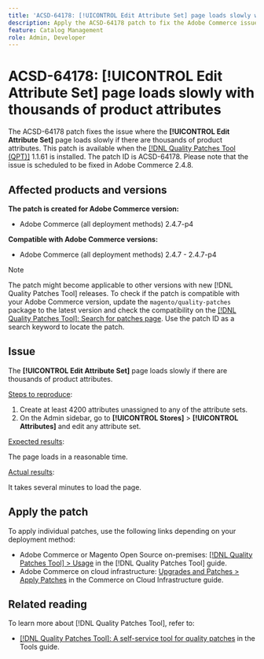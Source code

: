 ```yaml
---
title: 'ACSD-64178: [!UICONTROL Edit Attribute Set] page loads slowly with thousands of product attributes'
description: Apply the ACSD-64178 patch to fix the Adobe Commerce issue where the [!UICONTROL Edit Attribute Set] page loads slowly if there are thousands of product attributes.
feature: Catalog Management
role: Admin, Developer
---
```

# ACSD-64178: [!UICONTROL Edit Attribute Set] page loads slowly with thousands of product attributes

The ACSD-64178 patch fixes the issue where the **[!UICONTROL Edit Attribute Set]** page loads slowly if there are thousands of product attributes. This patch is available when the [[!DNL Quality Patches Tool (QPT)]](/help/tools/quality-patches-tool/quality-patches-tool-to-self-serve-quality-patches.md) 1.1.61 is installed. The patch ID is ACSD-64178. Please note that the issue is scheduled to be fixed in Adobe Commerce 2.4.8.

## Affected products and versions

**The patch is created for Adobe Commerce version:**

* Adobe Commerce (all deployment methods) 2.4.7-p4

**Compatible with Adobe Commerce versions:**

* Adobe Commerce (all deployment methods) 2.4.7 - 2.4.7-p4

>[!NOTE]
>
>The patch might become applicable to other versions with new [!DNL Quality Patches Tool] releases. To check if the patch is compatible with your Adobe Commerce version, update the `magento/quality-patches` package to the latest version and check the compatibility on the [[!DNL Quality Patches Tool]: Search for patches page](https://experienceleague.adobe.com/tools/commerce-quality-patches/index.html). Use the patch ID as a search keyword to locate the patch.

## Issue

The **[!UICONTROL Edit Attribute Set]** page loads slowly if there are thousands of product attributes.

<u>Steps to reproduce</u>:

1. Create at least 4200 attributes unassigned to any of the attribute sets.
1. On the Admin sidebar, go to **[!UICONTROL Stores]** > **[!UICONTROL Attributes]** and edit any attribute set.

<u>Expected results</u>: 

The page loads in a reasonable time.

<u>Actual results</u>:

It takes several minutes to load the page.

## Apply the patch

To apply individual patches, use the following links depending on your deployment method:

* Adobe Commerce or Magento Open Source on-premises: [[!DNL Quality Patches Tool] > Usage](/help/tools/quality-patches-tool/usage.md) in the [!DNL Quality Patches Tool] guide.
* Adobe Commerce on cloud infrastructure: [Upgrades and Patches > Apply Patches](https://experienceleague.adobe.com/docs/commerce-cloud-service/user-guide/develop/upgrade/apply-patches.html) in the Commerce on Cloud Infrastructure guide.


## Related reading

To learn more about [!DNL Quality Patches Tool], refer to:

* [[!DNL Quality Patches Tool]: A self-service tool for quality patches](/help/tools/quality-patches-tool/quality-patches-tool-to-self-serve-quality-patches.md) in the Tools guide.
